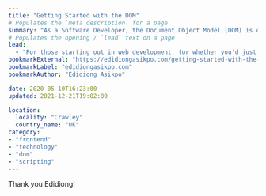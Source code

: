 ```yaml
---
title: "Getting Started with the DOM"
# Populates the `meta description` for a page
summary: "As a Software Developer, the Document Object Model (DOM) is one of the most important concepts worth understanding."
# Populates the opening / `lead` text on a page
lead:
  - "For those starting out in web development, (or whether you'd just like a refresher), Edidiong provides a fab introduction to DOM scripting."
bookmarkExternal: "https://edidiongasikpo.com/getting-started-with-the-dom-ck9u4u82503or6es16p2rx7c1"
bookmarkLabel: "edidiongasikpo.com"
bookmarkAuthor: "Edidiong Asikpo"

date: 2020-05-10T16:23:00
updated: 2021-12-21T19:02:00

location:
  locality: "Crawley"
  country_name: "UK"
category:
- "frontend"
- "technology"
- "dom"
- "scripting"
---
```


Thank you Edidiong!


